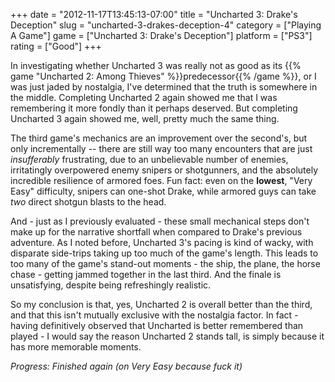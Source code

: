 +++
date = "2012-11-17T13:45:13-07:00"
title = "Uncharted 3: Drake's Deception"
slug = "uncharted-3-drakes-deception-4"
category = ["Playing A Game"]
game = ["Uncharted 3: Drake's Deception"]
platform = ["PS3"]
rating = ["Good"]
+++

In investigating whether Uncharted 3 was really not as good as its {{% game "Uncharted 2: Among Thieves" %}}predecessor{{% /game %}}, or I was just jaded by nostalgia, I've determined that the truth is somewhere in the middle.  Completing Uncharted 2 again showed me that I was remembering it more fondly than it perhaps deserved.  But completing Uncharted 3 again showed me, well, pretty much the same thing.

The third game's mechanics are an improvement over the second's, but only incrementally -- there are still way too many encounters that are just <i>insufferably</i> frustrating, due to an unbelievable number of enemies, irritatingly overpowered enemy snipers or shotgunners, and the absolutely incredible resilience of armored foes.  Fun fact: even on the <b>lowest</b>, "Very Easy" difficulty, snipers can one-shot Drake, while armored guys can take <i>two</i> direct shotgun blasts to the head.

And - just as I previously evaluated - these small mechanical steps don't make up for the narrative shortfall when compared to Drake's previous adventure.  As I noted before, Uncharted 3's pacing is kind of wacky, with disparate side-trips taking up too much of the game's length.  This leads to too many of the game's stand-out moments - the ship, the plane, the horse chase - getting jammed together in the last third.  And the finale is unsatisfying, despite being refreshingly realistic.

So my conclusion is that, yes, Uncharted 2 is overall better than the third, and that this isn't mutually exclusive with the nostalgia factor.  In fact - having definitively observed that Uncharted is better remembered than played - I would say the reason Uncharted 2 stands tall, is simply because it has more memorable moments.

<i>Progress: Finished again (on Very Easy because fuck it)</i>